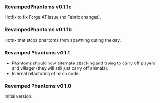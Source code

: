 ### RevampedPhantoms v0.1.1c

Hotfix to fix Forge AT issue (no Fabric changes).

### RevampedPhantoms v0.1.1b

Hotfix that stops phantoms from spawning during the day.

### Revamped Phantoms v0.1.1

- Phantoms should now alternate attacking and trying to carry off players and villager (they will still just carry off animals).
- Internal refactoring of mixin code.

### Revamped Phantoms v0.1.0

Initial version.